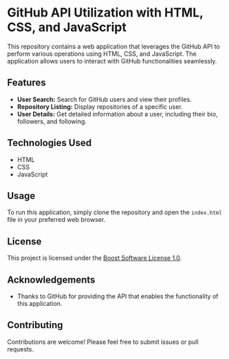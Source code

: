 

# GitHub API Utilization with HTML, CSS, and JavaScript

This repository contains a web application that leverages the GitHub API to perform various operations using HTML, CSS, and JavaScript. The application allows users to interact with GitHub functionalities seamlessly.

## Features

- **User Search:** Search for GitHub users and view their profiles.
- **Repository Listing:** Display repositories of a specific user.
- **User Details:** Get detailed information about a user, including their bio, followers, and following.

## Technologies Used

- HTML
- CSS
- JavaScript

## Usage

To run this application, simply clone the repository and open the `index.html` file in your preferred web browser.

## License

This project is licensed under the [Boost Software License 1.0](LICENSE).

## Acknowledgements

- Thanks to GitHub for providing the API that enables the functionality of this application.

## Contributing

Contributions are welcome! Please feel free to submit issues or pull requests.
